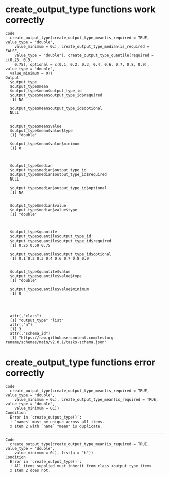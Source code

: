 # create_output_type functions work correctly

    Code
      create_output_type(create_output_type_mean(is_required = TRUE, value_type = "double",
        value_minimum = 0L), create_output_type_median(is_required = FALSE,
        value_type = "double"), create_output_type_quantile(required = c(0.25, 0.5,
        0.75), optional = c(0.1, 0.2, 0.3, 0.4, 0.6, 0.7, 0.8, 0.9), value_type = "double",
      value_minimum = 0))
    Output
      $output_type
      $output_type$mean
      $output_type$mean$output_type_id
      $output_type$mean$output_type_id$required
      [1] NA
      
      $output_type$mean$output_type_id$optional
      NULL
      
      
      $output_type$mean$value
      $output_type$mean$value$type
      [1] "double"
      
      $output_type$mean$value$minimum
      [1] 0
      
      
      
      $output_type$median
      $output_type$median$output_type_id
      $output_type$median$output_type_id$required
      NULL
      
      $output_type$median$output_type_id$optional
      [1] NA
      
      
      $output_type$median$value
      $output_type$median$value$type
      [1] "double"
      
      
      
      $output_type$quantile
      $output_type$quantile$output_type_id
      $output_type$quantile$output_type_id$required
      [1] 0.25 0.50 0.75
      
      $output_type$quantile$output_type_id$optional
      [1] 0.1 0.2 0.3 0.4 0.6 0.7 0.8 0.9
      
      
      $output_type$quantile$value
      $output_type$quantile$value$type
      [1] "double"
      
      $output_type$quantile$value$minimum
      [1] 0
      
      
      
      
      attr(,"class")
      [1] "output_type" "list"       
      attr(,"n")
      [1] 3
      attr(,"schema_id")
      [1] "https://raw.githubusercontent.com/testorg-rename/schemas/main/v2.0.1/tasks-schema.json"

# create_output_type functions error correctly

    Code
      create_output_type(create_output_type_mean(is_required = TRUE, value_type = "double",
        value_minimum = 0L), create_output_type_mean(is_required = TRUE, value_type = "double",
        value_minimum = 0L))
    Condition
      Error in `create_output_type()`:
      ! `names` must be unique across all items.
      x Item 2 with `name` "mean" is duplicate.

---

    Code
      create_output_type(create_output_type_mean(is_required = TRUE, value_type = "double",
        value_minimum = 0L), list(a = "b"))
    Condition
      Error in `create_output_type()`:
      ! All items supplied must inherit from class <output_type_item>
      x Item 2 does not.

